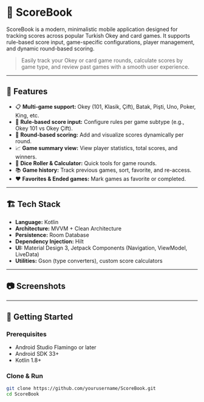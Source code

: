 # 🎯 ScoreBook

ScoreBook is a modern, minimalistic mobile application designed for tracking scores across popular Turkish Okey and card games. It supports rule-based score input, game-specific configurations, player management, and dynamic round-based scoring.

> Easily track your Okey or card game rounds, calculate scores by game type, and review past games with a smooth user experience.

---

## 🧩 Features

- 📋 **Multi-game support:** Okey (101, Klasik, Çift), Batak, Pişti, Uno, Poker, King, etc.
- 🧠 **Rule-based score input:** Configure rules per game subtype (e.g., Okey 101 vs Okey Çift).
- 🔄 **Round-based scoring:** Add and visualize scores dynamically per round.
- 📈 **Game summary view:** View player statistics, total scores, and winners.
- 🎲 **Dice Roller & Calculator:** Quick tools for game rounds.
- 📚 **Game history:** Track previous games, sort, favorite, and re-access.
- ❤️ **Favorites & Ended games:** Mark games as favorite or completed.

---

## 🏗️ Tech Stack

- **Language:** Kotlin
- **Architecture:** MVVM + Clean Architecture
- **Persistence:** Room Database
- **Dependency Injection:** Hilt
- **UI:** Material Design 3, Jetpack Components (Navigation, ViewModel, LiveData)
- **Utilities:** Gson (type converters), custom score calculators

---

## 📷 Screenshots

---

## 🚀 Getting Started

### Prerequisites

- Android Studio Flamingo or later
- Android SDK 33+
- Kotlin 1.8+

### Clone & Run

```bash
git clone https://github.com/yourusername/ScoreBook.git
cd ScoreBook
